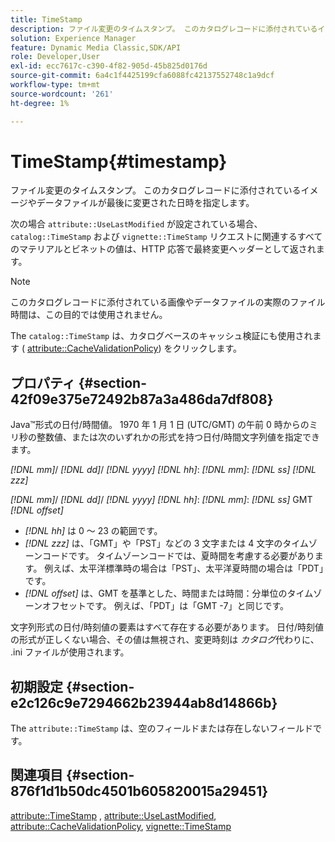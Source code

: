 ```yaml
---
title: TimeStamp
description: ファイル変更のタイムスタンプ。 このカタログレコードに添付されているイメージやデータファイルが最後に変更された日時を指定します。
solution: Experience Manager
feature: Dynamic Media Classic,SDK/API
role: Developer,User
exl-id: ecc7617c-c390-4f82-905d-45b825d0176d
source-git-commit: 6a4c1f4425199cfa6088fc42137552748c1a9dcf
workflow-type: tm+mt
source-wordcount: '261'
ht-degree: 1%

---
```


# TimeStamp{#timestamp}

ファイル変更のタイムスタンプ。 このカタログレコードに添付されているイメージやデータファイルが最後に変更された日時を指定します。

次の場合 `attribute::UseLastModified` が設定されている場合、 `catalog::TimeStamp` および `vignette::TimeStamp` リクエストに関連するすべてのマテリアルとビネットの値は、HTTP 応答で最終変更ヘッダーとして返されます。

>[!NOTE]
>
>このカタログレコードに添付されている画像やデータファイルの実際のファイル時間は、この目的では使用されません。

The `catalog::TimeStamp` は、カタログベースのキャッシュ検証にも使用されます ( [attribute::CacheValidationPolicy](/help/aem-is-ir-api/ir-api/material-cat/image-rendering-api-ref/c-ir-material-catalog/c-ir-attributes-reference/r-ir-cachevalidationpolicy.md)) をクリックします。

## プロパティ {#section-42f09e375e72492b87a3a486da7df808}

Java™形式の日付/時間値。 1970 年 1 月 1 日 (UTC/GMT) の午前 0 時からのミリ秒の整数値、または次のいずれかの形式を持つ日付/時間文字列値を指定できます。

*[!DNL mm]*/ *[!DNL dd]*/ *[!DNL yyyy]* *[!DNL hh]*: *[!DNL mm]*: *[!DNL ss]* *[!DNL zzz]*

*[!DNL mm]*/ *[!DNL dd]*/ *[!DNL yyyy]* *[!DNL hh]*: *[!DNL mm]*: *[!DNL ss]* GMT *[!DNL offset]*

* *[!DNL hh]* は 0 ～ 23 の範囲です。
* *[!DNL zzz]* は、「GMT」や「PST」などの 3 文字または 4 文字のタイムゾーンコードです。 タイムゾーンコードでは、夏時間を考慮する必要があります。 例えば、太平洋標準時の場合は「PST」、太平洋夏時間の場合は「PDT」です。
* *[!DNL offset]* は、GMT を基準とした、時間または時間：分単位のタイムゾーンオフセットです。 例えば、「PDT」は「GMT -7」と同じです。

文字列形式の日付/時刻値の要素はすべて存在する必要があります。 日付/時刻値の形式が正しくない場合、その値は無視され、変更時刻は *カタログ*&#x200B;代わりに、 .ini ファイルが使用されます。

## 初期設定 {#section-e2c126c9e7294662b23944ab8d14866b}

The `attribute::TimeStamp` は、空のフィールドまたは存在しないフィールドです。

## 関連項目 {#section-876f1d1b50dc4501b605820015a29451}

[attribute::TimeStamp](../../../../../ir-api/material-cat/image-rendering-api-ref/c-ir-material-catalog/c-ir-attributes-reference/r-ir-timestamp.md#reference-8373ad4ee03d4e4b9a8fc96cf42b3181) , [attribute::UseLastModified](../../../../../ir-api/material-cat/image-rendering-api-ref/c-ir-material-catalog/c-ir-attributes-reference/r-ir-uselastmodified.md#reference-d2ab628c9e004fedbd38324866dbca1d), [attribute::CacheValidationPolicy](../../../../../ir-api/material-cat/image-rendering-api-ref/c-ir-material-catalog/c-ir-attributes-reference/r-ir-cachevalidationpolicy.md#reference-2d71679733474d8aa116db6ceba87fa4), [vignette::TimeStamp](../../../../../ir-api/material-cat/image-rendering-api-ref/c-ir-material-catalog/c-ir-vignette-map-reference/r-ir-timestamp-vignette.md#reference-d57cdd40a6a645d199dbb1d56cc85bc1)
